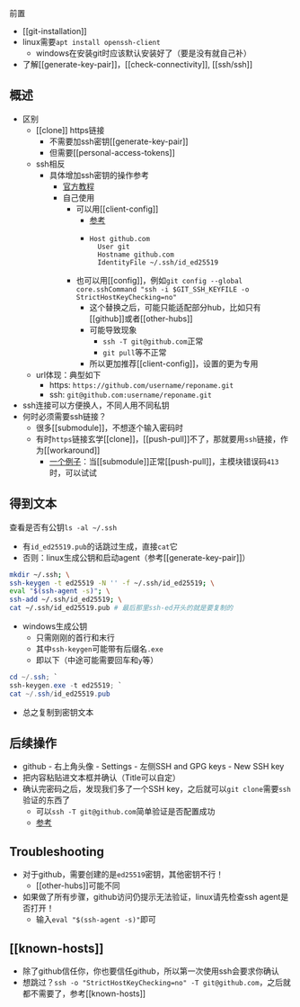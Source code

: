 前置
- [[git-installation]]
- linux需要`apt install openssh-client`
  - windows在安装git时应该默认安装好了（要是没有就自己补）
- 了解[[generate-key-pair]]，[[check-connectivity]], [[ssh/ssh]]

## 概述
- 区别
  - [[clone]] https链接
    - 不需要加ssh密钥[[generate-key-pair]]
    - 但需要[[personal-access-tokens]]
  - ssh相反
    - 具体增加ssh密钥的操作参考
      - [官方教程](https://docs.github.com/en/authentication/connecting-to-github-with-ssh/checking-for-existing-ssh-keys)
      - 自己使用
        - 可以用[[client-config]]
          - [参考](https://blog.csdn.net/junbujianwpl/article/details/78650105)
          - ```text
            Host github.com
              User git
              Hostname github.com
              IdentityFile ~/.ssh/id_ed25519
            ```
        - 也可以用[[config]]，例如`git config --global core.sshCommand "ssh -i $GIT_SSH_KEYFILE -o StrictHostKeyChecking=no"`
          - 这个替换之后，可能只能适配部分hub，比如只有[[github]]或者[[other-hubs]]
          - 可能导致现象
            - `ssh -T git@github.com`正常
            - `git pull`等不正常
          - 所以更加推荐[[client-config]]，设置的更为专用
  - url体现：典型如下
     - https: `https://github.com/username/reponame.git`
     - ssh: `git@github.com:username/reponame.git`
- ssh连接可以方便换人，不同人用不同私钥
- 何时必须需要ssh链接？
  - 很多[[submodule]]，不想逐个输入密码时
  - 有时`https`链接玄学[[clone]]，[[push-pull]]不了，那就要用`ssh`链接，作为[[workaround]]
    - [一个例子](https://stackoverflow.com/questions/7489813/github-push-error-rpc-failed-result-22-http-code-413)：当[[submodule]]正常[[push-pull]]，主模块错误码`413`时，可以试试
## 得到文本
查看是否有公钥`ls -al ~/.ssh`
- 有`id_ed25519.pub`的话跳过生成，直接`cat`它
- 否则：linux生成公钥和启动agent（参考[[generate-key-pair]]）
```sh
mkdir ~/.ssh; \
ssh-keygen -t ed25519 -N '' -f ~/.ssh/id_ed25519; \
eval "$(ssh-agent -s)"; \
ssh-add ~/.ssh/id_ed25519; \
cat ~/.ssh/id_ed25519.pub # 最后那里ssh-ed开头的就是要复制的
```
- windows生成公钥
  - 只需刚刚的首行和末行
  - 其中`ssh-keygen`可能带有后缀名`.exe`
  - 即以下（中途可能需要回车和`y`等）
```powershell
cd ~/.ssh; `
ssh-keygen.exe -t ed25519; `
cat ~/.ssh/id_ed25519.pub
```
- 总之复制到密钥文本
## 后续操作
- github - 右上角头像 - Settings - 左侧SSH and GPG keys - New SSH key
- 把内容粘贴进文本框并确认（Title可以自定）
- 确认完密码之后，发现我们多了一个SSH key，之后就可以`git clone`需要`ssh`验证的东西了
  - 可以`ssh -T git@github.com`简单验证是否配置成功
  - [参考](https://segmentfault.com/q/1010000007607194)
## Troubleshooting
- 对于github，需要创建的是`ed25519`密钥，其他密钥不行！
  - [[other-hubs]]可能不同
- 如果做了所有步骤，github访问仍提示无法验证，linux请先检查ssh agent是否打开！
    - 输入`eval "$(ssh-agent -s)"`即可
## [[known-hosts]]
- 除了github信任你，你也要信任github，所以第一次使用ssh会要求你确认
- 想跳过？`ssh -o "StrictHostKeyChecking=no" -T git@github.com`，之后就都不需要了，参考[[known-hosts]]

